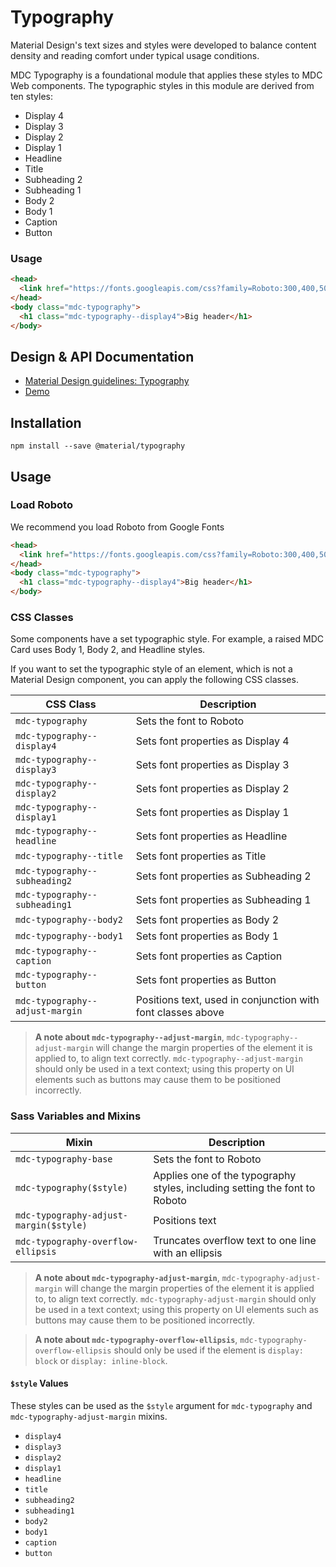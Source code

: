 <!--docs:
title: "Typography"
layout: detail
section: components
excerpt: "Typographic scale that handles a set of type sizes"
iconId: typography
path: /catalog/typography/
-->

# Typography

Material Design's text sizes and styles were developed to balance content density and reading comfort under typical usage conditions.

MDC Typography is a foundational module that applies these styles to MDC Web components. The typographic styles in this module are derived from ten styles:

* Display 4
* Display 3
* Display 2
* Display 1
* Headline
* Title
* Subheading 2
* Subheading 1
* Body 2
* Body 1
* Caption
* Button

### Usage

```html
<head>
  <link href="https://fonts.googleapis.com/css?family=Roboto:300,400,500" rel="stylesheet">
</head>
<body class="mdc-typography">
  <h1 class="mdc-typography--display4">Big header</h1>
</body>
```

## Design & API Documentation

<ul class="icon-list">
  <li class="icon-list-item icon-list-item--spec">
    <a href="https://material.io/guidelines/style/typography.html">Material Design guidelines: Typography</a>
  </li>
  <li class="icon-list-item icon-list-item--link">
    <a href="https://material-components-web.appspot.com/typography.html">Demo</a>
  </li>
</ul>

## Installation

```
npm install --save @material/typography
```

## Usage

### Load Roboto

We recommend you load Roboto from Google Fonts

```html
<head>
  <link href="https://fonts.googleapis.com/css?family=Roboto:300,400,500" rel="stylesheet">
</head>
<body class="mdc-typography">
  <h1 class="mdc-typography--display4">Big header</h1>
</body>
```

### CSS Classes

Some components have a set typographic style. For example, a raised MDC Card uses Body 1, Body 2, and Headline styles.

If you want to set the typographic style of an element, which is not a Material Design component, you can apply the following CSS classes.

CSS Class | Description
--- | ---
`mdc-typography` | Sets the font to Roboto
`mdc-typography--display4` | Sets font properties as Display 4
`mdc-typography--display3` | Sets font properties as Display 3
`mdc-typography--display2` | Sets font properties as Display 2
`mdc-typography--display1` | Sets font properties as Display 1
`mdc-typography--headline` | Sets font properties as Headline
`mdc-typography--title` | Sets font properties as Title
`mdc-typography--subheading2` | Sets font properties as Subheading 2
`mdc-typography--subheading1` | Sets font properties as Subheading 1
`mdc-typography--body2` | Sets font properties as Body 2
`mdc-typography--body1` | Sets font properties as Body 1
`mdc-typography--caption` | Sets font properties as Caption
`mdc-typography--button` | Sets font properties as Button
`mdc-typography--adjust-margin` | Positions text, used in conjunction with font classes above

> **A note about `mdc-typography--adjust-margin`**, `mdc-typography--adjust-margin` will change the margin properties of the element it is applied to, to align text correctly. `mdc-typography--adjust-margin` should only be used in a text context; using this property on UI elements such as buttons may cause them to be positioned incorrectly.

### Sass Variables and Mixins

Mixin | Description
--- | ---
`mdc-typography-base` | Sets the font to Roboto
`mdc-typography($style)` | Applies one of the typography styles, including setting the font to Roboto
`mdc-typography-adjust-margin($style)` | Positions text
`mdc-typography-overflow-ellipsis` | Truncates overflow text to one line with an ellipsis

> **A note about `mdc-typography-adjust-margin`**, `mdc-typography-adjust-margin` will change the margin properties of the element it is applied to, to align text correctly. `mdc-typography-adjust-margin` should only be used in a text context; using this property on UI elements such as buttons may cause them to be positioned incorrectly.

> **A note about `mdc-typography-overflow-ellipsis`**, `mdc-typography-overflow-ellipsis` should only be used if the element is `display: block` or `display: inline-block`.

#### `$style` Values

These styles can be used as the `$style` argument for `mdc-typography` and `mdc-typography-adjust-margin` mixins.

* `display4`
* `display3`
* `display2`
* `display1`
* `headline`
* `title`
* `subheading2`
* `subheading1`
* `body2`
* `body1`
* `caption`
* `button`
